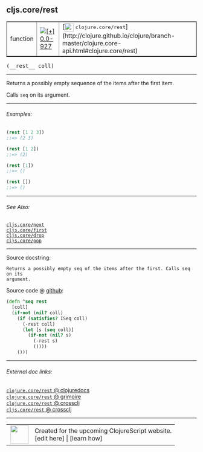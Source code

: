 ## cljs.core/rest



 <table border="1">
<tr>
<td>function</td>
<td><a href="https://github.com/cljsinfo/cljs-api-docs/tree/0.0-927"><img valign="middle" alt="[+] 0.0-927" title="Added in 0.0-927" src="https://img.shields.io/badge/+-0.0--927-lightgrey.svg"></a> </td>
<td>
[<img height="24px" valign="middle" src="http://i.imgur.com/1GjPKvB.png"> <samp>clojure.core/rest</samp>](http://clojure.github.io/clojure/branch-master/clojure.core-api.html#clojure.core/rest)
</td>
</tr>
</table>


 <samp>
(__rest__ coll)<br>
</samp>

---

Returns a possibly empty sequence of the items after the first item.

Calls `seq` on its argument.



---

###### Examples:

```clj
(rest [1 2 3])
;;=> (2 3)

(rest [1 2])
;;=> (2)

(rest [1])
;;=> ()

(rest [])
;;=> ()
```



---

###### See Also:

[`cljs.core/next`](../cljs.core/next.md)<br>
[`cljs.core/first`](../cljs.core/first.md)<br>
[`cljs.core/drop`](../cljs.core/drop.md)<br>
[`cljs.core/pop`](../cljs.core/pop.md)<br>

---


Source docstring:

```
Returns a possibly empty seq of the items after the first. Calls seq on its
argument.
```


Source code @ [github](https://github.com/clojure/clojurescript/blob/r1535/src/cljs/cljs/core.cljs#L332-L343):

```clj
(defn ^seq rest
  [coll]
  (if-not (nil? coll)
    (if (satisfies? ISeq coll)
      (-rest coll)
      (let [s (seq coll)]
        (if-not (nil? s)
          (-rest s)
          ())))
    ()))
```

<!--
Repo - tag - source tree - lines:

 <pre>
clojurescript @ r1535
└── src
    └── cljs
        └── cljs
            └── <ins>[core.cljs:332-343](https://github.com/clojure/clojurescript/blob/r1535/src/cljs/cljs/core.cljs#L332-L343)</ins>
</pre>

-->

---



###### External doc links:

[`clojure.core/rest` @ clojuredocs](http://clojuredocs.org/clojure.core/rest)<br>
[`clojure.core/rest` @ grimoire](http://conj.io/store/v1/org.clojure/clojure/1.7.0-beta3/clj/clojure.core/rest/)<br>
[`clojure.core/rest` @ crossclj](http://crossclj.info/fun/clojure.core/rest.html)<br>
[`cljs.core/rest` @ crossclj](http://crossclj.info/fun/cljs.core.cljs/rest.html)<br>

---

 <table>
<tr><td>
<img valign="middle" align="right" width="48px" src="http://i.imgur.com/Hi20huC.png">
</td><td>
Created for the upcoming ClojureScript website.<br>
[edit here] | [learn how]
</td></tr></table>

[edit here]:https://github.com/cljsinfo/cljs-api-docs/blob/master/cljsdoc/cljs.core/rest.cljsdoc
[learn how]:https://github.com/cljsinfo/cljs-api-docs/wiki/cljsdoc-files

<!--

This information was too distracting to show to readers, but I'll leave it
commented here since it is helpful to:

- pretty-print the data used to generate this document
- and show how to retrieve that data



The API data for this symbol:

```clj
{:description "Returns a possibly empty sequence of the items after the first item.\n\nCalls `seq` on its argument.",
 :return-type seq,
 :ns "cljs.core",
 :name "rest",
 :signature ["[coll]"],
 :history [["+" "0.0-927"]],
 :type "function",
 :related ["cljs.core/next"
           "cljs.core/first"
           "cljs.core/drop"
           "cljs.core/pop"],
 :full-name-encode "cljs.core/rest",
 :source {:code "(defn ^seq rest\n  [coll]\n  (if-not (nil? coll)\n    (if (satisfies? ISeq coll)\n      (-rest coll)\n      (let [s (seq coll)]\n        (if-not (nil? s)\n          (-rest s)\n          ())))\n    ()))",
          :title "Source code",
          :repo "clojurescript",
          :tag "r1535",
          :filename "src/cljs/cljs/core.cljs",
          :lines [332 343]},
 :examples [{:id "0869af",
             :content "```clj\n(rest [1 2 3])\n;;=> (2 3)\n\n(rest [1 2])\n;;=> (2)\n\n(rest [1])\n;;=> ()\n\n(rest [])\n;;=> ()\n```"}],
 :full-name "cljs.core/rest",
 :clj-symbol "clojure.core/rest",
 :docstring "Returns a possibly empty seq of the items after the first. Calls seq on its\nargument."}

```

Retrieve the API data for this symbol:

```clj
;; from Clojure REPL
(require '[clojure.edn :as edn])
(-> (slurp "https://raw.githubusercontent.com/cljsinfo/cljs-api-docs/catalog/cljs-api.edn")
    (edn/read-string)
    (get-in [:symbols "cljs.core/rest"]))
```

-->
